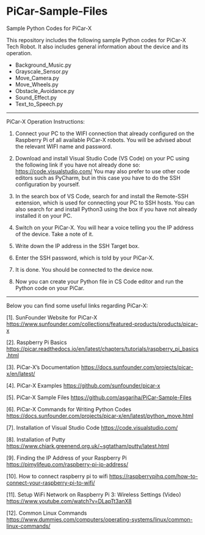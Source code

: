 # PiCar-Sample-Files
Sample Python Codes for PiCar-X 

This repository includes the following sample Python codes for PiCar-X Tech Robot. It also includes general information about the device and its operation.

- Background_Music.py
- Grayscale_Sensor.py
- Move_Camera.py
- Move_Wheels.py
- Obstacle_Avoidance.py
- Sound_Effect.py
- Text_to_Speech.py

**********************************************************

PiCar-X Operation Instructions:
1.	Connect your PC to the WIFI connection that already configured on the Raspberry Pi of all available PiCar-X robots. You will be advised about the relevant WIFI name and password.

2.	Download and install Visual Studio Code (VS Code) on your PC using the following link if you have not already done so: https://code.visualstudio.com/
You may also prefer to use other code editors such as PyCharm, but in this case you have to do the SSH configuration by yourself.

3. In the search box of VS Code, search for and install the Remote-SSH extension, which is used for connecting your PC to SSH hosts. You can also search for and install Python3 using the box if you have not already installed it on your PC. 
 
4.	Switch on your PiCar-X. You will hear a voice telling you the IP address of the device. Take a note of it. 

5.	Write down the IP address in the SSH Target box.

6.	Enter the SSH password, which is told by your PiCar-X.

8.	It is done. You should be connected to the device now.

9.	Now you can create your Python file in CS Code editor and run the Python code on your PiCar.

**********************************************************

Below you can find some useful links regarding PiCar-X:

[1]. SunFounder Website for PiCar-X
https://www.sunfounder.com/collections/featured-products/products/picar-x

[2]. Raspberry Pi Basics
https://picar.readthedocs.io/en/latest/chapters/tutorials/raspberry_pi_basics.html 

[3]. PiCar-X’s Documentation
https://docs.sunfounder.com/projects/picar-x/en/latest/

[4]. PiCar-X Examples
https://github.com/sunfounder/picar-x

[5]. PiCar-X Sample Files
https://github.com/asgariha/PiCar-Sample-Files

[6]. PiCar-X Commands for Writing Python Codes
https://docs.sunfounder.com/projects/picar-x/en/latest/python_move.html

[7]. Installation of Visual Studio Code
https://code.visualstudio.com/

[8]. Installation of Putty
https://www.chiark.greenend.org.uk/~sgtatham/putty/latest.html

[9]. Finding the IP Address of your Raspberry Pi
https://pimylifeup.com/raspberry-pi-ip-address/

[10]. How to connect raspberry pi to wifi 
https://raspberrypihq.com/how-to-connect-your-raspberry-pi-to-wifi/

[11]. Setup WiFi Network on Raspberry Pi 3: Wireless Settings (Video)
https://www.youtube.com/watch?v=DLapTt3anX8

[12]. Common Linux Commands
https://www.dummies.com/computers/operating-systems/linux/common-linux-commands/
